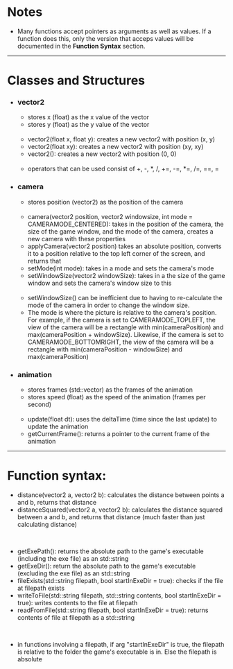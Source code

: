 <h1>Notes</h1>
<ul>
  <li>Many functions accept pointers as arguments as well as values. If a function does this, only the version that acceps values will be documented in the <b>Function Syntax</b> section.
</ul>

<hr />

<h1>Classes and Structures</h1>

<ul>
  
  <li><h3>vector2</h3>
    <ul>
      <li>stores x (float) as the x value of the vector</li>
      <li>stores y (float) as the y value of the vector</li>
    </ul>
    <br />
    <ul>
      <li>vector2(float x, float y): creates a new vector2 with position (x, y)</li>
      <li>vector2(float xy): creates a new vector2 with position (xy, xy)</li>
      <li>vector2(): creates a new vector2 with position (0, 0)</li>
    </ul>
    <br />
    <ul>
      <li>operators that can be used consist of +, -, *, /, +=, -=, *=, /=, ==, =</li>
    </ul>
  </li>
  
  <li><h3>camera</h3>
    <ul>
      <li>stores position (vector2) as the position of the camera</li>
    </ul>
    <br />
    <ul>
      <li>camera(vector2 position, vector2 windowsize, int mode = CAMERAMODE_CENTERED): takes in the position of the camera, the size of the game window, and the mode of the camera, creates a new camera with these properties</li>
      <li>applyCamera(vector2 position) takes an absolute position, converts it to a position relative to the top left corner of the screen, and returns that</li>
      <li>setMode(int mode): takes in a mode and sets the camera's mode</li>
      <li>setWindowSize(vector2 windowSize): takes in a the size of the game window and sets the camera's window size to this</li>
    </ul>
    <br />
    <ul>
      <li>setWindowSize() can be inefficient due to having to re-calculate the mode of the camera in order to change the window size.</li>
      <li>The mode is where the picture is relative to the camera's position. For example, if the camera is set to CAMERAMODE_TOPLEFT, the view of the camera will be a rectangle with min(cameraPosition) and max(cameraPosition + windowSize). Likewise, if the camera is set to CAMERAMODE_BOTTOMRIGHT, the view of the camera will be a rectangle with min(cameraPosition - windowSize) and max(cameraPosition)</li>
    </ul>
  </li>
  
  <li> <h3>animation<T></h3>
    <ul>
      <li>stores frames (std::vector<T>) as the frames of the animation</li>
      <li>stores speed (float) as the speed of the animation (frames per second)</li>
    </ul>
    <br />
    <ul>
      <li>update(float dt): uses the deltaTime (time since the last update) to update the animation</li>
      <li>getCurrentFrame(): returns a pointer to the current frame of the animation</li>
    </ul>
  </li>
</ul>

<hr />
  
<h1>Function syntax: </h1>

<ul>
  <li>distance(vector2 a, vector2 b): calculates the distance between points a and b, returns that distance</li>
  <li>distanceSquared(vector2 a, vector2 b): calculates the distance squared between a and b, and returns that distance (much faster than just calculating distance)</li>
</ul>
<br />
<ul>
  <li>getExePath(): returns the absolute path to the game's executable (including the exe file) as an std::string</li>
  <li>getExeDir(): return the absolute path to the game's executable (excluding the exe file) as an std::string</li>
  <li>fileExists(std::string filepath, bool startInExeDir = true): checks if the file at filepath exists</li>
  <li>writeToFile(std::string filepath, std::string contents, bool startInExeDir = true): writes contents to the file at filepath</li>
  <li>readFromFile(std::string filepath, bool startInExeDir = true): returns contents of file at filepath as a std::string</li>
</ul>
<br />
<ul>
  <li>in functions involving a filepath, if arg "startInExeDir" is true, the filepath is relative to the folder the game's executable is in. Else the filepath is absolute</li>
</ul>

